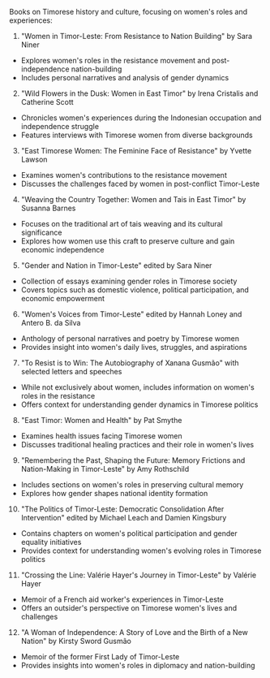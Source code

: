 Books on Timorese history and culture, focusing on women's roles and experiences:

1. "Women in Timor-Leste: From Resistance to Nation Building" by Sara Niner
- Explores women's roles in the resistance movement and post-independence nation-building
- Includes personal narratives and analysis of gender dynamics

2. "Wild Flowers in the Dusk: Women in East Timor" by Irena Cristalis and Catherine Scott
- Chronicles women's experiences during the Indonesian occupation and independence struggle
- Features interviews with Timorese women from diverse backgrounds

3. "East Timorese Women: The Feminine Face of Resistance" by Yvette Lawson
- Examines women's contributions to the resistance movement
- Discusses the challenges faced by women in post-conflict Timor-Leste

4. "Weaving the Country Together: Women and Tais in East Timor" by Susanna Barnes
- Focuses on the traditional art of tais weaving and its cultural significance
- Explores how women use this craft to preserve culture and gain economic independence

5. "Gender and Nation in Timor-Leste" edited by Sara Niner
- Collection of essays examining gender roles in Timorese society
- Covers topics such as domestic violence, political participation, and economic empowerment

6. "Women's Voices from Timor-Leste" edited by Hannah Loney and Antero B. da Silva
- Anthology of personal narratives and poetry by Timorese women
- Provides insight into women's daily lives, struggles, and aspirations

7. "To Resist is to Win: The Autobiography of Xanana Gusmão" with selected letters and speeches
- While not exclusively about women, includes information on women's roles in the resistance
- Offers context for understanding gender dynamics in Timorese politics

8. "East Timor: Women and Health" by Pat Smythe
- Examines health issues facing Timorese women
- Discusses traditional healing practices and their role in women's lives

9. "Remembering the Past, Shaping the Future: Memory Frictions and Nation-Making in Timor-Leste" by Amy Rothschild
- Includes sections on women's roles in preserving cultural memory
- Explores how gender shapes national identity formation

10. "The Politics of Timor-Leste: Democratic Consolidation After Intervention" edited by Michael Leach and Damien Kingsbury
- Contains chapters on women's political participation and gender equality initiatives
- Provides context for understanding women's evolving roles in Timorese politics

11. "Crossing the Line: Valérie Hayer's Journey in Timor-Leste" by Valérie Hayer
- Memoir of a French aid worker's experiences in Timor-Leste
- Offers an outsider's perspective on Timorese women's lives and challenges

12. "A Woman of Independence: A Story of Love and the Birth of a New Nation" by Kirsty Sword Gusmão
- Memoir of the former First Lady of Timor-Leste
- Provides insights into women's roles in diplomacy and nation-building